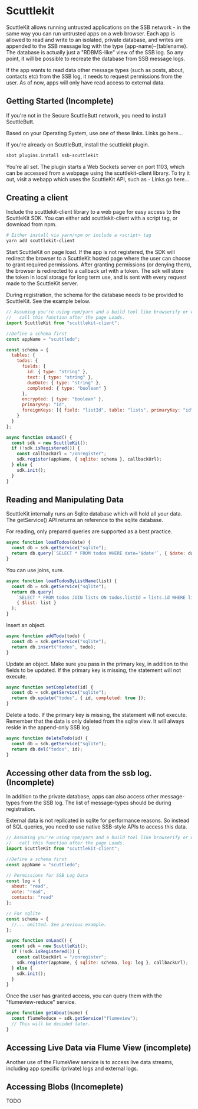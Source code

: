# Scuttlekit

ScuttleKit allows running untrusted applications on the SSB network - in the same way you can run untrusted apps on a web browser.
Each app is allowed to read and write to an isolated, private database, and writes are appended to the SSB message log with the type {app-name}-{tablename}.
The database is actually just a "RDBMS-like" view of the SSB log. So any point, it will be possible to recreate the database from SSB message logs.

If the app wants to read data other message types (such as posts, about, contacts etc) from the SSB log, it needs to request permissions from the user.
As of now, apps will only have read access to external data.

## Getting Started (Incomplete)

If you're not in the Secure ScuttleButt network, you need to install ScuttleButt.

Based on your Operating System, use one of these links. Links go here...

If you're already on ScuttleButt, install the scuttlekit plugin.

```bash
sbot plugins.install ssb-scuttlekit
```

You're all set. The plugin starts a Web Sockets server on port 1103, which can be accessed from a webpage using the scuttlekit-client library.
To try it out, visit a webapp which uses the ScuttleKit API, such as - Links go here...

## Creating a client

Include the scuttlekit-client library to a web page for easy access to the ScuttleKit SDK.
You can either add scuttlekit-client with a script tag, or download from npm.

```bash
# Either install via yarn/npm or include a <script> tag
yarn add scuttlekit-client
```

Start ScuttleKit on page load. If the app is not registered, the SDK will redirect the browser to a ScuttleKit hosted page where
the user can choose to grant required permissions. After granting permissions (or denying them), the browser is redirected to a callback url with a token.
The sdk will store the token in local storage for long term use, and is sent with every request made to the ScuttleKit server.

During registration, the schema for the database needs to be provided to ScuttleKit. See the example below.

```js
// Assuming you're using npm/yarn and a build tool like browserify or webpack
//   call this function after the page Loads.
import ScuttleKit from "scuttlekit-client";

//Define a schema first
const appName = "scuttledo";

const schema = {
  tables: {
    todos: {
      fields: {
        id: { type: "string" },
        text: { type: "string" },
        dueDate: { type: "string" },
        completed: { type: "boolean" }
      },
      encrypted: { type: "boolean" },
      primaryKey: "id",
      foreignKeys: [{ field: "listId", table: "lists", primaryKey: "id" }]
    }
  }
};

async function onLoad() {
  const sdk = new ScuttleKit();
  if (!sdk.isRegistered()) {
    const callbackUrl = "/onregister";
    sdk.register(appName, { sqlite: schema }, callbackUrl);
  } else {
    sdk.init();
  }
}
```

## Reading and Manipulating Data

ScuttleKit internally runs an Sqlite database which will hold all your data.
The getService() API returns an reference to the sqlite database.

For reading, only prepared queries are supported as a best practice.

```js
async function loadTodos(date) {
  const db = sdk.getService("sqlite");
  return db.query(`SELECT * FROM todos WHERE date='$date'`, { $date: date });
}
```

You can use joins, sure.

```js
async function loadTodosByListName(list) {
  const db = sdk.getService("sqlite");
  return db.query(
    `SELECT * FROM todos JOIN lists ON todos.listId = lists.id WHERE lists.name='$list'`,
    { $list: list }
  );
}
```

Insert an object.

```js
async function addTodo(todo) {
  const db = sdk.getService("sqlite");
  return db.insert("todos", todo);
}
```

Update an object. Make sure you pass in the primary key, in addition to the fields to be updated.
If the primary key is missing, the statement will not execute.

```js
async function setCompleted(id) {
  const db = sdk.getService("sqlite");
  return db.update("todos", { id, completed: true });
}
```

Delete a todo. If the primary key is missing, the statement will not execute.
Remember that the data is only deleted from the sqlite view. It will always reside in the append-only SSB log.

```js
async function deleteTodo(id) {
  const db = sdk.getService("sqlite");
  return db.del("todos", id);
}
```

## Accessing other data from the ssb log. (Incomplete)

In addition to the private database, apps can also access other message-types from the SSB log.
The list of message-types should be during registration.

External data is not replicated in sqlite for performance reasons. 
So instead of SQL queries, you need to use native SSB-style APIs to access this data.

```js
// Assuming you're using npm/yarn and a build tool like browserify or webpack
//   call this function after the page Loads.
import ScuttleKit from "scuttlekit-client";

//Define a schema first
const appName = "scuttledo";

// Permissions for SSB Log Data
const log = {
  about: "read",
  vote: "read",
  contacts: "read"
};

// For sqlite
const schema = {
  //... omitted. See previous example.
};

async function onLoad() {
  const sdk = new ScuttleKit();
  if (!sdk.isRegistered()) {
    const callbackUrl = "/onregister";
    sdk.register(appName, { sqlite: schema, log: log }, callbackUrl);
  } else {
    sdk.init();
  }
}
```

Once the user has granted access, you can query them with the "flumeview-reduce" service.

```js
async function getAbout(name) {
  const flumeReduce = sdk.getService("flumeview");
  // This will be decided later.
}
```

## Accessing Live Data via Flume View (incomplete)

Another use of the FlumeView service is to access live data streams, including app specific (private) logs and external logs.

## Accessing Blobs (Incomeplete)

TODO


